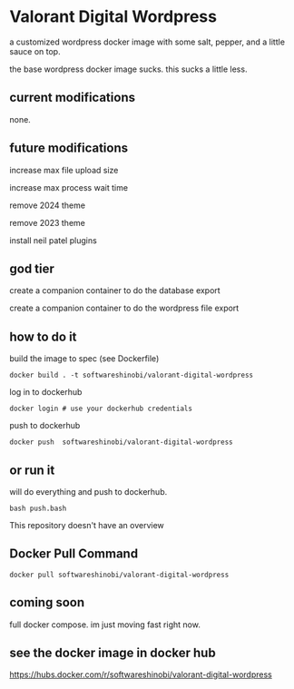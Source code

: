 # Valorant Digital Wordpress

a customized wordpress docker image with some salt, pepper, and a little sauce on top.

the base wordpress docker image sucks. this sucks a little less.

## current modifications

none.

## future modifications

increase max file upload size

increase max process wait time

remove 2024 theme

remove 2023 theme

install neil patel plugins

## god tier

create a companion container to do the database export

create a companion container to do the wordpress file export

## how to do it

build the image to spec (see Dockerfile)

```
docker build . -t softwareshinobi/valorant-digital-wordpress
```

log in to dockerhub

```
docker login # use your dockerhub credentials
```

push to dockerhub

```
docker push  softwareshinobi/valorant-digital-wordpress
```

## or run it

will do everything and push to dockerhub.

```
bash push.bash
```

This repository doesn't have an overview

## Docker Pull Command

```
docker pull softwareshinobi/valorant-digital-wordpress
```

##  coming soon

full docker compose. im just moving fast right now.

## see the docker image in docker hub

https://hubs.docker.com/r/softwareshinobi/valorant-digital-wordpress
